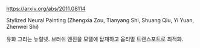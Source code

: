 https://arxiv.org/abs/2011.08114

Stylized Neural Painting (Zhengxia Zou, Tianyang Shi, Shuang Qiu, Yi Yuan, Zhenwei Shi)

유화 그리는 뉴럴넷. 브러쉬 엔진을 모델에 탑재하고 옵티멀 트랜스포트로 최적화.